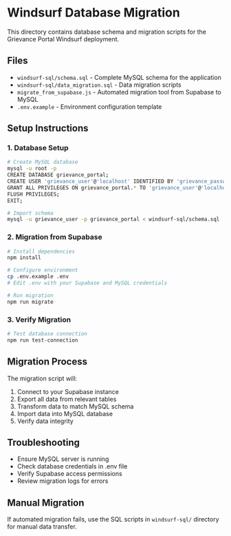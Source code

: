 
# Windsurf Database Migration

This directory contains database schema and migration scripts for the Grievance Portal Windsurf deployment.

## Files

- `windsurf-sql/schema.sql` - Complete MySQL schema for the application
- `windsurf-sql/data_migration.sql` - Data migration scripts
- `migrate_from_supabase.js` - Automated migration tool from Supabase to MySQL
- `.env.example` - Environment configuration template

## Setup Instructions

### 1. Database Setup

```bash
# Create MySQL database
mysql -u root -p
CREATE DATABASE grievance_portal;
CREATE USER 'grievance_user'@'localhost' IDENTIFIED BY 'grievance_password';
GRANT ALL PRIVILEGES ON grievance_portal.* TO 'grievance_user'@'localhost';
FLUSH PRIVILEGES;
EXIT;

# Import schema
mysql -u grievance_user -p grievance_portal < windsurf-sql/schema.sql
```

### 2. Migration from Supabase

```bash
# Install dependencies
npm install

# Configure environment
cp .env.example .env
# Edit .env with your Supabase and MySQL credentials

# Run migration
npm run migrate
```

### 3. Verify Migration

```bash
# Test database connection
npm run test-connection
```

## Migration Process

The migration script will:

1. Connect to your Supabase instance
2. Export all data from relevant tables
3. Transform data to match MySQL schema
4. Import data into MySQL database
5. Verify data integrity

## Troubleshooting

- Ensure MySQL server is running
- Check database credentials in .env file
- Verify Supabase access permissions
- Review migration logs for errors

## Manual Migration

If automated migration fails, use the SQL scripts in `windsurf-sql/` directory for manual data transfer.
